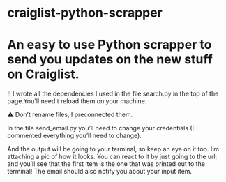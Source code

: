 # craiglist-python-scrapper

# An easy to use Python scrapper to send you updates on the new stuff on Craiglist.

‼️ I wrote all the dependencies I used in the file search.py in the top of the page.You'll need t reload them on your machine.

⚠️ Don’t rename files, I preconnected them.

In the file send_email.py you’ll need to change your credentials (I commented everything you’ll need to change).

And the output will be going to your terminal, so keep an eye on it too. I’m attaching a pic of how it looks. You can react to it by just going to the url: and you’ll see that the first item is the one that was printed out to the terminal! The email should also notify you about your input item.


